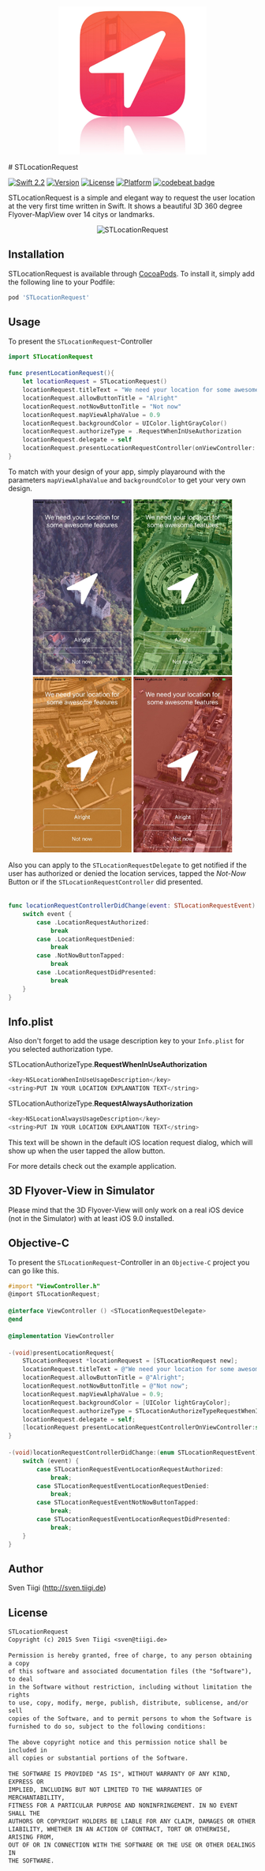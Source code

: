 <p align="center">
<img width=300 src="./Preview/STLocationRequest_AppIcon.jpg" alt="STLocationRequestAppIcon" title="STLocationRequestAppIcon">
</p>
# STLocationRequest

[![Swift 2.2](https://img.shields.io/badge/Swift-2.2-orange.svg?style=flat)](https://developer.apple.com/swift/)
[![Version](https://img.shields.io/cocoapods/v/STLocationRequest.svg?style=flat)](http://cocoapods.org/pods/STLocationRequest)
[![License](https://img.shields.io/cocoapods/l/STLocationRequest.svg?style=flat)](http://cocoapods.org/pods/STLocationRequest)
[![Platform](https://img.shields.io/cocoapods/p/STLocationRequest.svg?style=flat)](http://cocoapods.org/pods/STLocationRequest)
[![codebeat badge](https://codebeat.co/badges/ce1c3749-fca8-4c3b-ae28-6210fd0e129a)](https://codebeat.co/projects/github-com-sventiigi-stlocationrequest)

STLocationRequest is a simple and elegant way to request the user location at the very first time written in Swift. It shows a beautiful 3D 360 degree Flyover-MapView over 14 citys or landmarks.

<p align="center">
<img src="./Preview/STLocationRequest.gif" alt="STLocationRequest" title="STLocationRequest">

</p>

## Installation

STLocationRequest is available through [CocoaPods](http://cocoapods.org). To install
it, simply add the following line to your Podfile:

```ruby
pod 'STLocationRequest'
```

## Usage

To present the `STLocationRequest`-Controller 

```swift
import STLocationRequest

func presentLocationRequest(){
    let locationRequest = STLocationRequest()
    locationRequest.titleText = "We need your location for some awesome features"
    locationRequest.allowButtonTitle = "Alright"
    locationRequest.notNowButtonTitle = "Not now"
    locationRequest.mapViewAlphaValue = 0.9
    locationRequest.backgroundColor = UIColor.lightGrayColor()
    locationRequest.authorizeType = .RequestWhenInUseAuthorization
    locationRequest.delegate = self
    locationRequest.presentLocationRequestController(onViewController: self)
}

```

To match with your design of your app, simply playaround with the parameters `mapViewAlphaValue` and `backgroundColor` to get your very own design.

<p align="center">
<img width=200 src="./Preview/STLocationRequest_Purple.jpg" alt="STLocationRequest" title="STLocationRequest">
<img width=200 src="./Preview/STLocationRequest_Green.jpg" alt="STLocationRequest" title="STLocationRequest">
<img width=200 src="./Preview/STLocationRequest_Orange.jpg" alt="STLocationRequest" title="STLocationRequest">
<img width=200 src="./Preview/STLocationRequest_Red.jpg" alt="STLocationRequest" title="STLocationRequest">
</p>

Also you can apply to the `STLocationRequestDelegate` to get notified if the user has authorized or denied the location services, tapped the _Not-Now_ Button or if the `STLocationRequestController` did presented.

```swift

func locationRequestControllerDidChange(event: STLocationRequestEvent) {
    switch event {
        case .LocationRequestAuthorized:
            break
        case .LocationRequestDenied:
            break
        case .NotNowButtonTapped:
            break
        case .LocationRequestDidPresented:
            break
    }
}

```

## Info.plist

Also don't forget to add the usage description key to your `Info.plist` for you selected authorization type.

STLocationAuthorizeType.**RequestWhenInUseAuthorization**
```swift
<key>NSLocationWhenInUseUsageDescription</key>
<string>PUT IN YOUR LOCATION EXPLANATION TEXT</string>
```

STLocationAuthorizeType.**RequestAlwaysAuthorization**
```swift
<key>NSLocationAlwaysUsageDescription</key>
<string>PUT IN YOUR LOCATION EXPLANATION TEXT</string>
```

This text will be shown in the default iOS location request dialog, which will show up when the user tapped the allow button.

For more details check out the example application.

## 3D Flyover-View in Simulator

Please mind that the 3D Flyover-View will only work on a real iOS device (not in the Simulator) with at least iOS 9.0 installed.

## Objective-C

To present the `STLocationRequest`-Controller in an `Objective-C` project you can go like this.

```objective-c
#import "ViewController.h"
@import STLocationRequest;

@interface ViewController () <STLocationRequestDelegate>
@end

@implementation ViewController

-(void)presentLocationRequest{
    STLocationRequest *locationRequest = [STLocationRequest new];
    locationRequest.titleText = @"We need your location for some awesome features";
    locationRequest.allowButtonTitle = @"Alright";
    locationRequest.notNowButtonTitle = @"Not now";
    locationRequest.mapViewAlphaValue = 0.9;
    locationRequest.backgroundColor = [UIColor lightGrayColor];
    locationRequest.authorizeType = STLocationAuthorizeTypeRequestWhenInUseAuthorization;
    locationRequest.delegate = self;
    [locationRequest presentLocationRequestControllerOnViewController:self];
}

-(void)locationRequestControllerDidChange:(enum STLocationRequestEvent)event{
    switch (event) {
        case STLocationRequestEventLocationRequestAuthorized:
            break;
        case STLocationRequestEventLocationRequestDenied:
            break;
        case STLocationRequestEventNotNowButtonTapped:
            break;
        case STLocationRequestEventLocationRequestDidPresented:
            break;
    }
}

```

## Author

Sven Tiigi (http://sven.tiigi.de)

## License

```
STLocationRequest
Copyright (c) 2015 Sven Tiigi <sven@tiigi.de>

Permission is hereby granted, free of charge, to any person obtaining a copy
of this software and associated documentation files (the "Software"), to deal
in the Software without restriction, including without limitation the rights
to use, copy, modify, merge, publish, distribute, sublicense, and/or sell
copies of the Software, and to permit persons to whom the Software is
furnished to do so, subject to the following conditions:

The above copyright notice and this permission notice shall be included in
all copies or substantial portions of the Software.

THE SOFTWARE IS PROVIDED "AS IS", WITHOUT WARRANTY OF ANY KIND, EXPRESS OR
IMPLIED, INCLUDING BUT NOT LIMITED TO THE WARRANTIES OF MERCHANTABILITY,
FITNESS FOR A PARTICULAR PURPOSE AND NONINFRINGEMENT. IN NO EVENT SHALL THE
AUTHORS OR COPYRIGHT HOLDERS BE LIABLE FOR ANY CLAIM, DAMAGES OR OTHER
LIABILITY, WHETHER IN AN ACTION OF CONTRACT, TORT OR OTHERWISE, ARISING FROM,
OUT OF OR IN CONNECTION WITH THE SOFTWARE OR THE USE OR OTHER DEALINGS IN
THE SOFTWARE.
```
